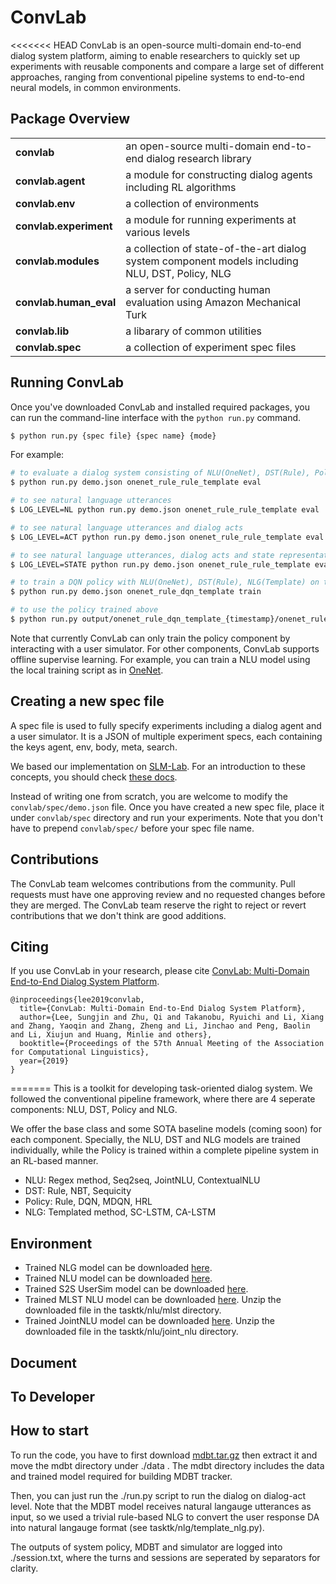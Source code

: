 # ConvLab
<<<<<<< HEAD
ConvLab is an open-source multi-domain end-to-end dialog system platform, aiming to enable researchers to quickly set up experiments with reusable components and compare a large set of different approaches, ranging from conventional pipeline systems to end-to-end neural models, in common environments.

## Package Overview
<table>
<tr>
    <td><b> convlab </b></td>
    <td> an open-source multi-domain end-to-end dialog research library </td>
</tr>
<tr>
    <td><b> convlab.agent </b></td>
    <td> a module for constructing dialog agents including RL algorithms </td>
</tr>
<tr>
    <td><b> convlab.env </b></td>
    <td> a collection of environments </td>
</tr>
<tr>
    <td><b> convlab.experiment </b></td>
    <td> a module for running experiments at various levels </td>
</tr>
<tr>
    <td><b> convlab.modules </b></td>
    <td> a collection of state-of-the-art dialog system component models including NLU, DST, Policy, NLG </td>
</tr>
<tr>
    <td><b> convlab.human_eval </b></td>
    <td> a server for conducting human evaluation using Amazon Mechanical Turk </td>
</tr>
<tr>
    <td><b> convlab.lib </b></td>
    <td> a libarary of common utilities </td>
</tr>
<tr>
    <td><b> convlab.spec </b></td>
    <td> a collection of experiment spec files </td>
</tr>
</table>

## Running ConvLab
Once you've downloaded ConvLab and installed required packages, you can run the command-line interface with the `python run.py` command.

```bash
$ python run.py {spec file} {spec name} {mode}
```

For example:
```bash
# to evaluate a dialog system consisting of NLU(OneNet), DST(Rule), Policy(Rule), NLG(Template) on the MultiWOZ environment
$ python run.py demo.json onenet_rule_rule_template eval

# to see natural language utterances 
$ LOG_LEVEL=NL python run.py demo.json onenet_rule_rule_template eval

# to see natural language utterances and dialog acts 
$ LOG_LEVEL=ACT python run.py demo.json onenet_rule_rule_template eval

# to see natural language utterances, dialog acts and state representation
$ LOG_LEVEL=STATE python run.py demo.json onenet_rule_rule_template eval

# to train a DQN policy with NLU(OneNet), DST(Rule), NLG(Template) on the MultiWOZ environment
$ python run.py demo.json onenet_rule_dqn_template train

# to use the policy trained above
$ python run.py output/onenet_rule_dqn_template_{timestamp}/onenet_rule_dqn_template_spec.json onenet_rule_dqn_template eval@onenet_rule_dqn_template_t0_s0
```

Note that currently ConvLab can only train the policy component by interacting with a user simulator. 
For other components, ConvLab supports offline supervise learning. For example, you can train a NLU model using the local training script as in [OneNet](https://github.com/ConvLab/ConvLab/tree/dev/convlab/modules/nlu/multiwoz/onenet).

## Creating a new spec file
A spec file is used to fully specify experiments including a dialog agent and a user simulator. It is a JSON of multiple experiment specs, each containing the keys agent, env, body, meta, search.

We based our implementation on [SLM-Lab](https://github.com/kengz/SLM-Lab/tree/master/slm_lab). For an introduction to these concepts, you should check [these docs](https://kengz.gitbooks.io/slm-lab/content/).

Instead of writing one from scratch, you are welcome to modify the `convlab/spec/demo.json` file. Once you have created a new spec file, place it under `convlab/spec` directory and run your experiments. Note that you don't have to prepend `convlab/spec/` before your spec file name.

## Contributions
The ConvLab team welcomes contributions from the community. Pull requests must have one approving review and no requested changes before they are merged. The ConvLab team reserve the right to reject or revert contributions that we don't think are good additions.

## Citing
If you use ConvLab in your research, please cite [ConvLab: Multi-Domain End-to-End Dialog System Platform](https://arxiv.org/abs/1904.08637).
```
@inproceedings{lee2019convlab,
  title={ConvLab: Multi-Domain End-to-End Dialog System Platform},
  author={Lee, Sungjin and Zhu, Qi and Takanobu, Ryuichi and Li, Xiang and Zhang, Yaoqin and Zhang, Zheng and Li, Jinchao and Peng, Baolin and Li, Xiujun and Huang, Minlie and others},
  booktitle={Proceedings of the 57th Annual Meeting of the Association for Computational Linguistics},
  year={2019}
}
```
=======
This is a toolkit for developing task-oriented dialog system. We
followed the conventional pipeline framework, where there are 4 seperate
components: NLU, DST, Policy and NLG.

We offer the base class and some SOTA baseline models (coming soon)
for each component. Specially, the NLU, DST and NLG models are trained
individually, while the Policy is trained within a complete pipeline
system in an RL-based manner.

- NLU: Regex method, Seq2seq, JointNLU, ContextualNLU
- DST: Rule, NBT, Sequicity
- Policy: Rule, DQN, MDQN, HRL
- NLG: Templated method, SC-LSTM, CA-LSTM

## Environment

<!---
- Trained NLG model can be downloaded [here](https://www.dropbox.com/s/7d6rr57hmdcz9pd/lstm_tanh_%5B1549590993.11%5D_24_28_1000_0.447.pkl?dl=0).
-->
- Trained NLG model can be downloaded [here](https://www.dropbox.com/s/u1n8jlgr89jnn2f/lstm_tanh_%5B1552674040.43%5D_7_7_400_0.436.pkl?dl=0). 
- Trained NLU model can be downloaded [here](https://www.dropbox.com/s/y2aclsz9t7nmxnr/bi_lstm_%5B1552541377.53%5D_7_7_360_0.912.pkl?dl=0).
- Trained S2S UserSim model can be downloaded [here](https://www.dropbox.com/s/2jxkqp2ad07asps/lstm_%5B1550147645.59%5D_20_29_0.448.p?dl=0).
- Trained MLST NLU model can be downloaded [here](https://1drv.ms/u/s!AmXaP0QRGLFchVZqB047pJdS-tiT). Unzip the downloaded file in the tasktk/nlu/mlst directory. 
- Trained JointNLU model can be downloaded [here](https://1drv.ms/u/s!AmXaP0QRGLFchVn7DNj4s7fghLTo). Unzip the downloaded file in the tasktk/nlu/joint_nlu directory. 

## Document

## To Developer

## How to start
To run the code, you have to first download [mdbt.tar.gz](https://drive.google.com/file/d/1jN8p_PrhgdfBYa2--GqSQiHGFONWuINe/view?usp=sharing)
 then extract it and move the mdbt directory under ./data . The mdbt directory
includes the data and trained model required for building MDBT tracker.

Then, you can just run the ./run.py script to run the dialog on dialog-act level.
Note that the MDBT model receives natural langauge utterances as input, so we used a trivial
rule-based NLG to convert the user response DA into natural langauge format (see tasktk/nlg/template_nlg.py).

The outputs of system policy, MDBT and simulator are logged into ./session.txt, where the turns and sessions
are seperated by separators for clarity.

